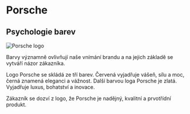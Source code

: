 # Porsche
## Psychologie barev
![Porsche logo](https://content-hub.imgix.net/35zKpYU1krR7TYqE5h3pYu/893c1d2d87db65d4c135784eb26f7e22/the-20history-20of-20the-20porsche-20logo-20and-20crest-20NEW.jpg?w=2064)

Barvy významně ovlivňují naše vnímání brandu a na jejich základě se vytváří názor zákazníka. 

Logo Porsche se skládá ze tří barev. Červená vyjadřuje vášeň, sílu a moc, černá znamená eleganci a vážnost. Další barvou loga Porsche je zlatá. Vyjadřuje luxus, bohatství a inovace. 

Zákazník se dozví z logo, že Porsche je nadějný, kvalitní a prvotřídní produkt. 
